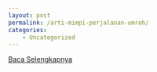 ```yaml
---
layout: post
permalink: /arti-mimpi-perjalanan-umroh/
categories:
    - Uncategorized
---
```


[Baca Selengkapnya](/07)